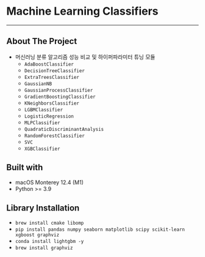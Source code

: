 # Machine Learning Classifiers

---

## About The Project

- 머신러닝 분류 알고리즘 성능 비교 및 하이퍼파라미터 튜닝 모듈
   - `AdaBoostClassifier`
   - `DecisionTreeClassifier`
   - `ExtraTreesClassifier`
   - `GaussianNB`
   - `GaussianProcessClassifier`
   - `GradientBoostingClassifier`
   - `KNeighborsClassifier`
   - `LGBMClassifier`
   - `LogisticRegression`
   - `MLPClassifier`
   - `QuadraticDiscriminantAnalysis`
   - `RandomForestClassifier`
   - `SVC`
   - `XGBClassifier`

## Built with
- macOS Monterey 12.4 (M1)
- Python >= 3.9

## Library Installation
- `brew install cmake libomp`
- `pip install pandas numpy seaborn matplotlib scipy scikit-learn xgboost graphviz`
- `conda install lightgbm -y`
- `brew install graphviz`